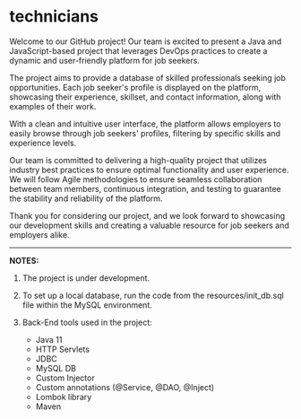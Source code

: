 # technicians
Welcome to our GitHub project! Our team is excited to present a Java and JavaScript-based project that leverages DevOps practices to create a dynamic and user-friendly platform for job seekers.

The project aims to provide a database of skilled professionals seeking job opportunities. Each job seeker's profile is displayed on the platform, showcasing their experience, skillset, and contact information, along with examples of their work.

With a clean and intuitive user interface, the platform allows employers to easily browse through job seekers' profiles, filtering by specific skills and experience levels.

Our team is committed to delivering a high-quality project that utilizes industry best practices to ensure optimal functionality and user experience. We will follow Agile methodologies to ensure seamless collaboration between team members, continuous integration, and testing to guarantee the stability and reliability of the platform.

Thank you for considering our project, and we look forward to showcasing our development skills and creating a valuable resource for job seekers and employers alike.

_____________________________________________________________________
**NOTES:**
1. The project is under development.

2. To set up a local database, run the code from the resources/init_db.sql file within the MySQL environment.

3. Back-End tools used in the project:
   * Java 11
   * HTTP Servlets
   * JDBC
   * MySQL DB
   * Custom Injector
   * Custom annotations (@Service, @DAO, @Inject)
   * Lombok library
   * Maven

